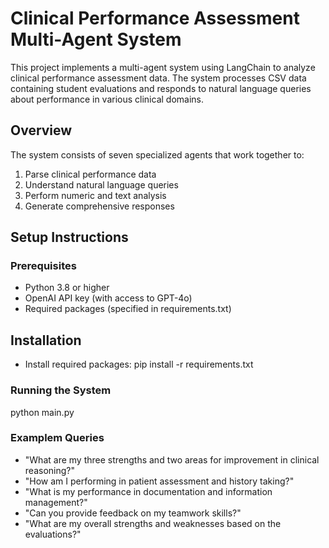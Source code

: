# Clinical Performance Assessment Multi-Agent System

This project implements a multi-agent system using LangChain to analyze clinical performance assessment data. The system processes CSV data containing student evaluations and responds to natural language queries about performance in various clinical domains.

## Overview

The system consists of seven specialized agents that work together to:
1. Parse clinical performance data
2. Understand natural language queries
3. Perform numeric and text analysis
4. Generate comprehensive responses

## Setup Instructions

### Prerequisites

- Python 3.8 or higher
- OpenAI API key (with access to GPT-4o)
- Required packages (specified in requirements.txt)

## Installation

- Install required packages: pip install -r requirements.txt

### Running the System
python main.py

### Examplem Queries
- "What are my three strengths and two areas for improvement in clinical reasoning?"
- "How am I performing in patient assessment and history taking?"
- "What is my performance in documentation and information management?"
- "Can you provide feedback on my teamwork skills?"
- "What are my overall strengths and weaknesses based on the evaluations?"

  
